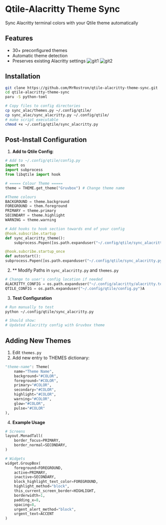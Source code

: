 # Qtile-Alacritty Theme Sync
Sync Alacritty terminal colors with your Qtile theme automatically

## Features
- 30+ preconfigured themes
- Automatic theme detection
- Preserves existing Alacritty settings
![git1](https://github.com/user-attachments/assets/a4ae62ea-1d33-4e1e-96af-93d86f2eb80b)
![git2](https://github.com/user-attachments/assets/ceb36107-0044-4706-b043-2a5ee316ac1c)

## Installation
```bash
git clone https://github.com/MrRostron/qtile-alacritty-theme-sync.git
cd qtile-alacritty-theme-sync
paru -S python-toml

# Copy files to config directories
cp sync_alac/themes.py ~/.config/qtile/
cp sync_alac/sync_alacritty.py ~/.config/qtile/
# make script executable
chmod +x ~/.config/qtile/sync_alacritty.py
```
## Post-Install Configuration

1. **Add to Qtile Config**:
```python
# Add to ~/.config/qtile/config.py
import os
import subprocess
from libqtile import hook

# ===== Colour Theme =====
theme = THEME.get_theme("Gruvbox") # Change theme name

#Theme colours
BACKGROUND = theme.background
FOREGROUND = them.foreground
PRIMARY = theme.primary
SECONDARY = theme.highlight
WARNING = theme.warning

# Add hooks to hook section towards end of your config
@hook.subscribe.startup
def sync_alacritty_theme():
    subprocess.Popen([os.path.expanduser("~/.config/qtile/sync_alacritty.py")])

@hook.subcribe.startup_once
def autostart():
subprocess.Popen([os.path.expanduser("~/.config/qtile/sync_alacritty.py")])
```
2. ** Modify Paths in `sync_alacritty.py` and `themes.py`

```python 
# Change to user's config location if needed
ALACRITTY_CONFIG = os.path.expanduser("~/.config/alacritty/alacritty.toml")
QTILE_CONFIG = os.path.expanduser("~/.config/qtile/config.py")A
```

3. **Test Configuration**
```bash
# Run manually to test
python ~/.config/qtile/sync_alacritty.py

# Should show:
# Updated Alacritty config with Gruvbox theme
```

## Adding New Themes
1. Edit `themes.py`
2. Add new entry to THEMES dictionary:
```python
"theme-name": Theme(
    name="Theme Name",
    background="#COLOR",
    foreground="#COLOR",
    primary="#COLOR",
    secondary="#COLOR",
    highlight="#COLOR",
    warning="#COLOR",
    glow="#COLOR",
    pulse="#COLOR"
),
```

4. **Example Usage**
```python
# Screens
layout.MonadTall(
    border_focus=PRIMARY,
    border_normal=SECONDARY,
)

# Widgets
widget.GroupBox(
    foreground=FOREGROUND,
    active=PRIMARY,
    inactive=SECONDARY,
    block_highlight_text_color=FOREGROUND,
    highlight_method="block",
    this_current_screen_border=HIGHLIGHT,
    borderwidth=1,
    padding_x=8,
    spacing=8,
    urgent_alert_method="block",
    urgent_text=ACCENT
)
    






